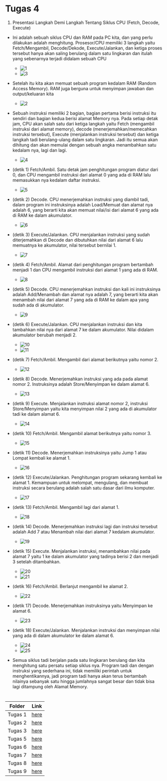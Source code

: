 # Tugas 4
1. Presentasi Langkah Demi Langkah Tentang Siklus CPU (Fetch, Decode, Execute)
- Ini adalah sebuah siklus CPU dan RAM pada PC kita, dan yang perlu dilakukan adalah menghitung. Prosesor/CPU memiliki 3 langkah yaitu Fetch/Mengambil, Decode/Dekode, Execute/Jalankan, dan ketiga proses tersebut hanya akan saling berulang dalam satu lingkaran dan itulah yang sebenarnya terjadi didalam sebuah CPU
  - ![1](https://github.com/DimasIvandaFauzi/SysOP24-3123521022/assets/160553968/3ad68089-7b15-4014-9525-85fe29ebdfd9)
  - ![3](https://github.com/DimasIvandaFauzi/SysOP24-3123521022/assets/160553968/417eb795-ed35-43ed-a0f8-1a8067eac917)
     
- Setelah itu kita akan memuat sebuah program kedalam RAM (Random Access Memory). RAM juga berguna untuk menyimpan jawaban dan output/keluaran kita
  - ![2](https://github.com/DimasIvandaFauzi/SysOP24-3123521022/assets/160553968/0210bb7b-2475-494a-82ea-61308156f876)

- Sebuah instruksi memiliki 2 bagian, bagian pertama berisi instruksi itu sendiri dan bagian kedua berisi alamat Memory nya. Pada setiap detak jam, CPU akan salah satu dari ketiga langkah yaitu Fetch (mengambil instruksi dari alamat memory), decode (menerjemahkan/memecahkan instruksi tersebut), Execute (menjalankan instruksi tersebut) dan ketiga langkah tadi berulang-ulang dalam satu lingkaran. Jadi itu semua akan dihitung dan akan memulai dengan sebuah angka menambahkan satu kedalam nya, lagi dan lagi.
  - ![4](https://github.com/DimasIvandaFauzi/SysOP24-3123521022/assets/160553968/a774bb84-ebfc-4c07-8cac-06aa98413d34)

- (detik 1) Fetch/Ambil. Satu detak jam penghitungan program diatur dari 0, dan CPU mengambil instruksi dari alamat 0 yang ada di RAM lalu memasukkan nya kedalam daftar instruksi.
  - ![5](https://github.com/DimasIvandaFauzi/SysOP24-3123521022/assets/160553968/a98a24fd-74c5-4004-bf20-f0e5161c9a2b)

- (detik 2) Decode. CPU menerjemahkan instruksi yang diambil tadi, dalam program ini instruksinya adalah Load/Memuat dan alamat nya adalah 6, yang berarti kita akan memuat nilai/isi dari alamat 6 yang ada di RAM ke dalam akumulator.
   - ![6](https://github.com/DimasIvandaFauzi/SysOP24-3123521022/assets/160553968/7433835b-aac2-4c9f-a429-3fedaa410f4e)

- (detik 3) Execute/Jalankan. CPU menjalankan instruksi yang sudah diterjemahkan di Decode dan dibutuhkan nilai dari alamat 6 lalu memuatnya ke akumulator, nilai tersebut bernilai 1.
   - ![7](https://github.com/DimasIvandaFauzi/SysOP24-3123521022/assets/160553968/70c962e8-2d78-4d37-8203-9015235f1ad0)

- (detik 4) Fetch/Ambil. Alamat dari penghitungan program bertambah menjadi 1 dan CPU mengambil instruksi dari alamat 1 yang ada di RAM.
   - ![8](https://github.com/DimasIvandaFauzi/SysOP24-3123521022/assets/160553968/ace25413-2fd7-49eb-95e4-0e864fd72ea0)

- (detik 5) Decode. CPU menerjemahkan instruksi dan kali ini instruksinya adalah Add/Menambah dan alamat nya adalah 7, yang berarti kita akan menambah nilai dari alamat 7 yang ada di RAM ke dalam apa yang sudah ada di akumulator.
   - ![9](https://github.com/DimasIvandaFauzi/SysOP24-3123521022/assets/160553968/1bb65767-1d99-4248-a1d7-94bfe7d3bc5d)

- (detik 6) Execute/Jalankan. CPU menjalankan instruksi dan kita tambahkan nilai nya dari alamat 7 ke dalam akumulator. Nilai didalam akumulator berubah menjadi 2.
   - ![10](https://github.com/DimasIvandaFauzi/SysOP24-3123521022/assets/160553968/bdc87791-f3e7-4d17-9103-38d4f9b41c23)
   - ![11](https://github.com/DimasIvandaFauzi/SysOP24-3123521022/assets/160553968/88fb1b6f-4b71-42bf-b714-7ef10e604eab)

- (detik 7) Fetch/Ambil. Mengambil dari alamat berikutnya yaitu nomor 2.
   - ![12](https://github.com/DimasIvandaFauzi/SysOP24-3123521022/assets/160553968/8b571dd7-5652-4325-b5ba-45c5cffe0e31)

- (detik 8) Decode. Menerjemahkan instruksi yang ada pada alamat nomor 2. Instruksinya adalah Store/Menyimpan ke dalam alamat 6.
   - ![13](https://github.com/DimasIvandaFauzi/SysOP24-3123521022/assets/160553968/43140bc7-1ba2-4051-8776-7abe9b0fd69c)

- (detik 9) Execute. Menjalankan instruksi alamat nomor 2, instruksi Store/Menyimpan yaitu kita menyimpan nilai 2 yang ada di akumulator tadi ke dalam alamat 6.
   - ![14](https://github.com/DimasIvandaFauzi/SysOP24-3123521022/assets/160553968/0118fc0e-6b81-4f15-9586-0f8f7ec7f4a8)

- (detik 10) Fetch/Ambil. Mengambil alamat berikutnya yaitu nomor 3.
   - ![15](https://github.com/DimasIvandaFauzi/SysOP24-3123521022/assets/160553968/3a579cff-3a9a-4593-a5ff-d490de399e77)

- (detik 11) Decode. Menerjemahkan instruksinya yaitu Jump 1 atau Lompat kembali ke alamat 1.
   - ![16](https://github.com/DimasIvandaFauzi/SysOP24-3123521022/assets/160553968/6200a0ff-b861-4827-9db3-0ce81938a27c)

- (detik 12) Execute/Jalankan. Penghitungan program sekarang kembali ke alamat 1. Kemampuan untuk melompat, mengulang, dan membuat instruksi secara berulang adalah salah satu dasar dari ilmu komputer.
   - ![17](https://github.com/DimasIvandaFauzi/SysOP24-3123521022/assets/160553968/cd5d1ca3-f866-40f9-a81d-284c5dc8d212)

- (detik 13) Fetch/Ambil. Mengambil lagi dari alamat 1.
   - ![18](https://github.com/DimasIvandaFauzi/SysOP24-3123521022/assets/160553968/786eb4d7-3de4-4316-bfd3-6dc1954d856c)

- (detik 14) Decode. Menerjemahkan instruksi lagi dan instruksi tersebut adalah Add 7 atau Menambah nilai dari alamat 7 kedalam akumulator.
   - ![19](https://github.com/DimasIvandaFauzi/SysOP24-3123521022/assets/160553968/12f45c94-c2f4-4746-a7eb-0e628881abd7)

- (detik 15) Execute. Menjalankan instruksi, menambahkan nilai pada alamat 7 yaitu 1 ke dalam akumulator yang tadinya berisi 2 dan menjadi 3 setelah ditambahkan.
   - ![20](https://github.com/DimasIvandaFauzi/SysOP24-3123521022/assets/160553968/199bb0af-bb8d-419f-a9e1-d5649e183450)
   - ![21](https://github.com/DimasIvandaFauzi/SysOP24-3123521022/assets/160553968/19de3d29-d5f1-418f-8f32-04452c585fe1)

- (detik 16) Fetch/Ambil. Berlanjut mengambil ke alamat 2.
   - ![22](https://github.com/DimasIvandaFauzi/SysOP24-3123521022/assets/160553968/f0184ef3-e081-4158-9113-53bde7149b00)

- (detik 17) Decode. Menerjemahkan instruksinya yaitu Menyimpan ke alamat 6.
   - ![23](https://github.com/DimasIvandaFauzi/SysOP24-3123521022/assets/160553968/9a7eaa0b-50b3-40c7-bc2b-7cfc971bc60e)

- (detik 18) Execute/Jalankan. Menjalankan instruksi dan menyimpan nilai yang ada di dalam akumulator ke dalam alamat 6.
   - ![24](https://github.com/DimasIvandaFauzi/SysOP24-3123521022/assets/160553968/e6c68e11-bd3e-496e-9fa3-d18569414bd5)
   - ![25](https://github.com/DimasIvandaFauzi/SysOP24-3123521022/assets/160553968/a8996b2b-32f2-4cb0-a21e-407286a5eb44)

- Semua siklus tadi berjalan pada satu lingkaran berulang dan kita menghitung satu persatu setiap siklus nya. Program tadi dan dengan instruksi yang sederhana ini, tidak memiliki perintah untuk menghentikannya, jadi program tadi hanya akan terus bertambah nilainya sebanyak satu hingga jumlahnya sangat besar dan tidak bisa lagi ditampung oleh Alamat Memory.

#
| Folder | Link |
| ------ | ---- |
| Tugas 1 | [here](./Kumpulan%20Tugas/Tugas%201) |
| Tugas 2 | [here](./Kumpulan%20Tugas/Tugas%202) |
| Tugas 3 | [here](./Kumpulan%20Tugas/Tugas%203) |
| Tugas 5 | [here](./Kumpulan%20Tugas/Tugas%205) |
| Tugas 6 | [here](./Kumpulan%20Tugas/Tugas%206) |
| Tugas 7 | [here](./Kumpulan%20Tugas/Tugas%207) |
| Tugas 8 | [here](./Kumpulan%20Tugas/Tugas%208) |
| Tugas 9 | [here](./Kumpulan%20Tugas/Tugas%209) |
